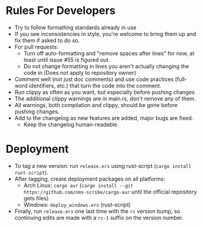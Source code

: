 # Rules For Developers

* Try to follow formatting standards already in use
* If you see inconsistencies in style, you're welcome to bring them up and fix them if asked to do so.
* For pull requests:
  * Turn off auto-formatting and "remove spaces after lines" for now, at least until issue #55 is figured out.
  * Do not change formatting in lines you aren't actually changing the code in (Does not apply to repository owner)
* Comment well (not just doc comments) and use code practices (full-word identifiers, etc.) that turn the code into the comment.
* Run clippy as often as you want, but especially before pushing changes
* The additional clippy warnings are in main.rs, don't remove any of them.
* All warnings, both compilation and clippy, should be gone before pushing changes.
* Add to the changelog as new features are added, major bugs are fixed.
  * Keep the changelog human-readable.

# Deployment

* To tag a new version: run `release.ers` using rust-script (`cargo install rust-script`).
* After tagging, create deployment packages on all platforms:
  * Arch Linux: `cargo aur` (`cargo install --git https://github.com/nms-scribe/cargo-aur` until the official repository gets files)
  * Windows: `deploy_windows.ers` (rust-script)
* Finally, run `release.ers` one last time with the `rc` version bump, so continuing edits are made with a `rc-1` suffix on the version number.
